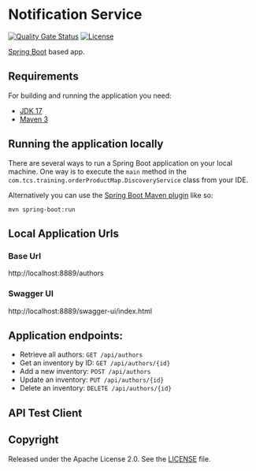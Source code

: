 # Notification Service
[![Quality Gate Status](https://sonarcloud.io/api/project_badges/measure?project=arghyagiri_notification-service&metric=alert_status)](https://sonarcloud.io/summary/new_code?id=arghyagiri_notification-service)
[![License](http://img.shields.io/:license-apache-blue.svg)](http://www.apache.org/licenses/LICENSE-2.0.html)

[Spring Boot](http://projects.spring.io/spring-boot/) based app.

## Requirements

For building and running the application you need:

- [JDK 17](https://www.oracle.com/java/technologies/javase/jdk17-archive-downloads.html)
- [Maven 3](https://maven.apache.org)

## Running the application locally

There are several ways to run a Spring Boot application on your local machine. One way is to execute the `main` method
in the `com.tcs.training.orderProductMap.DiscoveryService` class from your IDE.

Alternatively you can use
the [Spring Boot Maven plugin](https://docs.spring.io/spring-boot/docs/current/reference/html/build-tool-plugins-maven-plugin.html)
like so:

```shell
mvn spring-boot:run
```

## Local Application Urls

### Base Url

http://localhost:8889/authors

### Swagger UI

http://localhost:8889/swagger-ui/index.html

## Application endpoints:

* Retrieve all authors: ```GET /api/authors```
* Get an inventory by ID: ```GET /api/authors/{id}```
* Add a new inventory: ```POST /api/authors```
* Update an inventory: ```PUT /api/authors/{id}```
* Delete an inventory: ```DELETE /api/authors/{id}```

## API Test Client

## Copyright

Released under the Apache License 2.0. See
the [LICENSE](https://github.com/arghyagiri/microservice-e2/blob/main/LICENSE) file.
